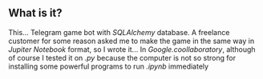## What is it?
This... Telegram game bot with *SQLAlchemy* database. A freelance customer for some reason asked me to make the game in the same way in *Jupiter Notebook* format, so I wrote it... In *Google.coollaboratory*, although of course I tested it on *.py* because the computer is not so strong for installing some powerful programs to run *.ipynb* immediately